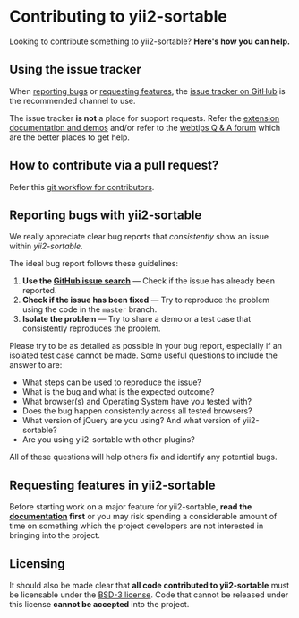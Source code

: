 Contributing to yii2-sortable
=============================
Looking to contribute something to yii2-sortable? **Here's how you can help.**

Using the issue tracker
-----------------------
When [reporting bugs][reporting-bugs] or
[requesting features][requesting-features], the
[issue tracker on GitHub][issue-tracker] is the recommended channel to use.

The issue tracker **is not** a place for support requests. Refer the 
[extension documentation and demos](http://demos.krajee.com/sortable) and/or refer to the
[webtips Q & A forum](http://webtips.krajee.com/questions) which are the better places to get help.

How to contribute via a pull request?
-------------------------------------
Refer this [git workflow for contributors](.github/GIT-WORKFLOW.md).

Reporting bugs with yii2-sortable
---------------------------------
We really appreciate clear bug reports that _consistently_ show an issue
within _yii2-sortable_.

The ideal bug report follows these guidelines:

1. **Use the [GitHub issue search][issue-search]**  &mdash; Check if the issue
   has already been reported.
2. **Check if the issue has been fixed**  &mdash; Try to reproduce the problem
   using the code in the `master` branch.
3. **Isolate the problem**  &mdash; Try to share a demo or a test case that
   consistently reproduces the problem.

Please try to be as detailed as possible in your bug report, especially if an
isolated test case cannot be made. Some useful questions to include the answer
to are:

- What steps can be used to reproduce the issue?
- What is the bug and what is the expected outcome?
- What browser(s) and Operating System have you tested with?
- Does the bug happen consistently across all tested browsers?
- What version of jQuery are you using? And what version of yii2-sortable?
- Are you using yii2-sortable with other plugins?

All of these questions will help others fix and identify any potential bugs.

Requesting features in yii2-sortable
------------------------------------
Before starting work on a major feature for yii2-sortable, **read the
[documentation](http://demos.krajee.com/sortable)  first** or you may risk spending a considerable amount of
time on something which the project developers are not interested in bringing into the project.

Licensing
---------

It should also be made clear that **all code contributed to yii2-sortable** must be
licensable under the [BSD-3 license][licensing].  Code that cannot be released
under this license **cannot be accepted** into the project.

[issue-search]: https://github.com/kartik-v/yii2-sortable/search?q=&type=Issues
[issue-tracker]: https://github.com/kartik-v/yii2-sortable/issues
[licensing]: https://github.com/kartik-v/yii2-sortable/blob/master/LICENSE.md
[reporting-bugs]: #reporting-bugs-with-yii2-sortable
[requesting-features]: #requesting-features-in-yii2-sortable